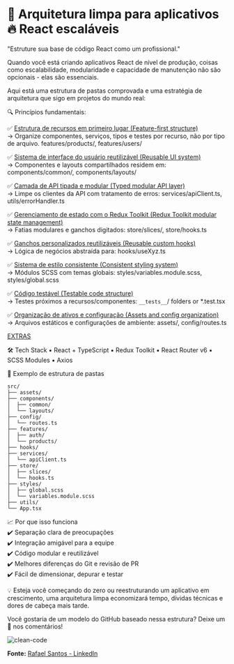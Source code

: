 # 🧱 Arquitetura limpa para aplicativos 🔥 React escaláveis

"Estruture sua base de código React como um profissional."

Quando você está criando aplicativos React de nível de produção, coisas como escalabilidade, modularidade e capacidade de manutenção não são opcionais - elas são essenciais.

Aqui está uma estrutura de pastas comprovada e uma estratégia de arquitetura que sigo em projetos do mundo real:

🔍 Princípios fundamentais:

✅ [Estrutura de recursos em primeiro lugar (Feature-first structure)](../src/features/)<br>
→ Organize componentes, serviços, tipos e testes por recurso, não por tipo de arquivo.
 features/products/, features/users/

✅ [Sistema de interface do usuário reutilizável (Reusable UI system)](../src/components/)<br>
→ Componentes e layouts compartilhados residem em:
 components/common/, components/layouts/

✅ [Camada de API tipada e modular (Typed modular API layer)](../services/)<br>
→ Limpe os clientes da API com tratamento de erros:
 services/apiClient.ts, utils/errorHandler.ts

✅ [Gerenciamento de estado com o Redux Toolkit (Redux Toolkit modular state management)](STORE.md)<br>
→ Fatias modulares e ganchos digitados:
 store/slices/, store/hooks.ts

✅ [Ganchos personalizados reutilizáveis (Reusable custom hooks)](../src/hooks/)<br>
→ Lógica de negócios abstraída para:
 hooks/useXyz.ts

✅ [Sistema de estilo consistente (Consistent styling system)](../src/styles/)<br>
→ Módulos SCSS com temas globais:
 styles/variables.module.scss, styles/global.scss

✅ [Código testável (Testable code structure)](TESTS.md)<br>
→ Testes próximos a recursos/componentes:
 `__tests__`/ folders or *.test.tsx

✅ [Organização de ativos e configuração (Assets and config organization)](../src/assets/)<br>
→ Arquivos estáticos e configurações de ambiente:
 assets/, config/routes.ts

[EXTRAS](EXTRAS.md)

🛠 Tech Stack
▪️ React + TypeScript
▪️ Redux Toolkit
▪️ React Router v6
▪️ SCSS Modules
▪️ Axios

📂 Exemplo de estrutura de pastas

```
src/
├── assets/
├── components/
│  ├── common/
│  └── layouts/
├── config/
│  └── routes.ts
├── features/
│  ├── auth/
│  └── products/
├── hooks/
├── services/
│  └── apiClient.ts
├── store/
│  ├── slices/
│  └── hooks.ts
├── styles/
│  ├── global.scss
│  └── variables.module.scss
├── utils/
└── App.tsx
```

📈 Por que isso funciona<br>
✔️ Separação clara de preocupações<br>
✔️ Integração amigável para a equipe<br>
✔️ Código modular e reutilizável<br>
✔️ Melhores diferenças do Git e revisão de PR<br>
✔️ Fácil de dimensionar, depurar e testar<br>

💡 Esteja você começando do zero ou reestruturando um aplicativo em crescimento, uma arquitetura limpa economizará tempo, dívidas técnicas e dores de cabeça mais tarde.

Você gostaria de um modelo do GitHub baseado nessa estrutura? Deixe um 🔁 nos comentários!

![clean-code](clean-code.jpeg)

**Fonte:** [Rafael Santos - LinkedIn](https://www.linkedin.com/posts/activity-7347961287940763648-C_Hg/?utm_source=share&utm_medium=member_android&rcm=ACoAAAYBPzIBKffzZrF4YJedjkIZDaIitl-iiIA)